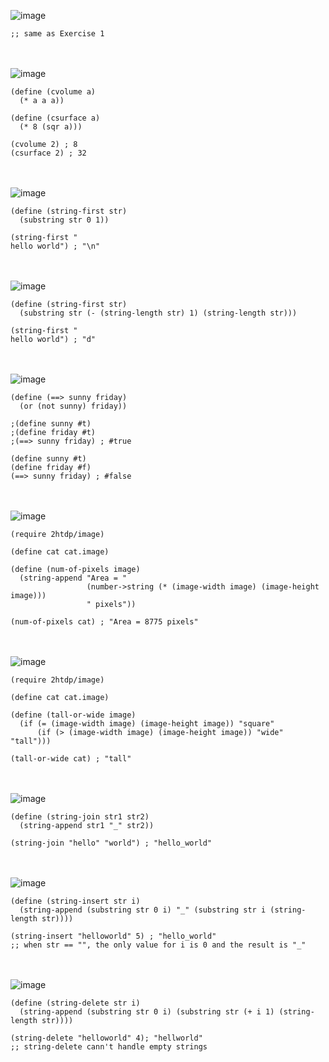 ![image](https://user-images.githubusercontent.com/94638717/173209420-60d9faa5-3d3e-4ba6-9695-83cdea97933c.png)
```
;; same as Exercise 1
```

<br/><br/>![image](https://user-images.githubusercontent.com/94638717/173209453-bc8bd716-a2af-4cd0-94fc-0b0616ba3234.png)
```
(define (cvolume a)
  (* a a a))

(define (csurface a)
  (* 8 (sqr a)))

(cvolume 2) ; 8
(csurface 2) ; 32
```

<br/><br/>![image](https://user-images.githubusercontent.com/94638717/173209521-25688847-704c-406b-a110-edba8b187533.png)

```
(define (string-first str)
  (substring str 0 1))

(string-first "
hello world") ; "\n"
```

<br/><br/>![image](https://user-images.githubusercontent.com/94638717/173209657-ef547a8d-83f7-42e6-bf45-9023a2a86d37.png)
```
(define (string-first str)
  (substring str (- (string-length str) 1) (string-length str)))

(string-first "
hello world") ; "d"
```

<br/><br/>![image](https://user-images.githubusercontent.com/94638717/173209681-8e5a2a6a-9908-4574-bf21-4c06dc22c1fe.png)
```
(define (==> sunny friday)
  (or (not sunny) friday))

;(define sunny #t)
;(define friday #t)
;(==> sunny friday) ; #true

(define sunny #t)
(define friday #f)
(==> sunny friday) ; #false
```

<br/><br/>![image](https://user-images.githubusercontent.com/94638717/173209783-493f80ba-7144-41bf-92b2-f73a0e0357fb.png)
```
(require 2htdp/image)

(define cat cat.image)

(define (num-of-pixels image)
  (string-append "Area = "
                 (number->string (* (image-width image) (image-height image)))
                 " pixels"))

(num-of-pixels cat) ; "Area = 8775 pixels"
```

<br/><br/>![image](https://user-images.githubusercontent.com/94638717/173209807-c1d94d63-d991-4640-894b-7ec1870b4613.png)
```
(require 2htdp/image)

(define cat cat.image)

(define (tall-or-wide image)
  (if (= (image-width image) (image-height image)) "square"
      (if (> (image-width image) (image-height image)) "wide" "tall")))

(tall-or-wide cat) ; "tall"
```

<br/><br/>![image](https://user-images.githubusercontent.com/94638717/173209816-e89fbdcb-0d5d-4450-9c98-7b2b45cdd2bf.png)
```
(define (string-join str1 str2)
  (string-append str1 "_" str2))

(string-join "hello" "world") ; "hello_world"
```

<br/><br/>![image](https://user-images.githubusercontent.com/94638717/173209826-be1f68a7-ff10-48f6-9aa4-607482bbb144.png)
```
(define (string-insert str i)
  (string-append (substring str 0 i) "_" (substring str i (string-length str))))

(string-insert "helloworld" 5) ; "hello_world"
;; when str == "", the only value for i is 0 and the result is "_"
```

<br/><br/>![image](https://user-images.githubusercontent.com/94638717/173210122-b68db8c0-975e-4c1b-bc31-d56bc983db97.png)
```
(define (string-delete str i)
  (string-append (substring str 0 i) (substring str (+ i 1) (string-length str))))

(string-delete "helloworld" 4); "hellworld"
;; string-delete cann't handle empty strings
```

